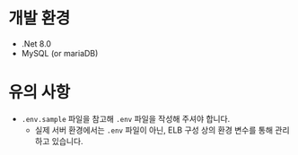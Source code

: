 ﻿# 개발 환경
- .Net 8.0
- MySQL (or mariaDB)

# 유의 사항
- `.env.sample` 파일을 참고해 `.env` 파일을 작성해 주셔야 합니다.
  - 실제 서버 환경에서는 `.env` 파일이 아닌, ELB 구성 상의 환경 변수를 통해 관리하고 있습니다.